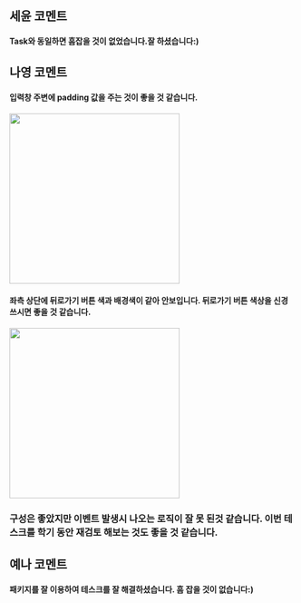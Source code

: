 ## 세윤 코멘트
#### Task와 동일하면 흠잡을 것이 없었습니다.잘 하셨습니다:)

## 나영 코멘트 
#### 입력창 주변에 padding 값을 주는 것이 좋을 것 같습니다.
<img width =300 src='https://user-images.githubusercontent.com/72601028/132119489-98b1124e-bf22-4e0c-962c-0e3933791d4c.png'>

#### 좌측 상단에 뒤로가기 버튼 색과 배경색이 같아 안보입니다. 뒤로가기 버튼 색상을 신경쓰시면 좋을 것 같습니다.
<img width=300 src='https://user-images.githubusercontent.com/72601028/132119525-929b3e04-ae0c-49f8-a4e4-f5e44caaa66d.png'>

### 구성은 좋았지만 이벤트 발생시 나오는 로직이 잘 못 된것 같습니다. 이번 테스크를 학기 동안 재검토 해보는 것도 좋을 것 같습니다.

## 예나 코멘트
#### 패키지를 잘 이용하여 테스크를 잘 해결하셨습니다. 흠 잡을 것이 없습니다:)
